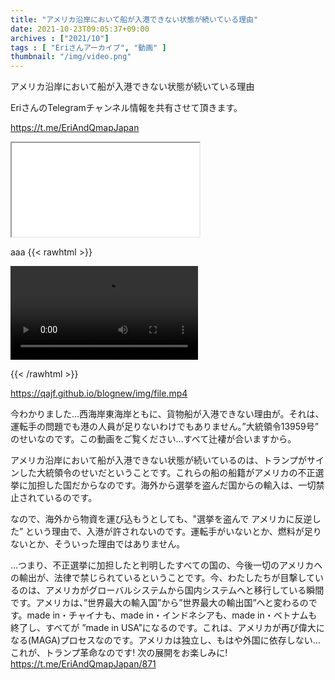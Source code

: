 ```yaml
---
title: "アメリカ沿岸において船が入港できない状態が続いている理由"
date: 2021-10-23T09:05:37+09:00
archives : ["2021/10"]
tags : [ "Eriさんアーカイブ", "動画" ]
thumbnail: "/img/video.png"
---
```


アメリカ沿岸において船が入港できない状態が続いている理由

EriさんのTelegramチャンネル情報を共有させて頂きます。
<!--more-->
https://t.me/EriAndQmapJapan

<iframe width="300px" height="150" name="iframe" src="/blognew/img/file.mp4"></iframe>



aaa
{{< rawhtml >}}

<video width=300px controls autoplay>
    <source src="/blognew/img/file.mp4" type="video/webm">
    Your browser does not support the video tag.  
</video>

{{< /rawhtml >}}

https://qajf.github.io/blognew/img/file.mp4

今わかりました...西海岸東海岸ともに、貨物船が入港できない理由が。それは、運転手の問題でも港の人員が足りないわけでもありません。”大統領令13959号” のせいなのです。この動画をご覧ください…すべて辻褄が合いますから。

アメリカ沿岸において船が入港できない状態が続いているのは、トランプがサインした大統領令のせいだということです。これらの船の船籍がアメリカの不正選挙に加担した国だからなのです。海外から選挙を盗んだ国からの輸入は、一切禁止されているのです。

なので、海外から物資を運び込もうとしても、"選挙を盗んで アメリカに反逆した” という理由で、入港が許されないのです。運転手がいないとか、燃料が足りないとか、そういった理由ではありません。

…つまり、不正選挙に加担したと判明したすべての国の、今後一切のアメリカへの輸出が、法律で禁じられているということです。今、わたしたちが目撃しているのは、アメリカがグローバルシステムから国内システムへと移行している瞬間です。アメリカは、”世界最大の輸入国”から”世界最大の輸出国”へと変わるのです。made in・チャイナも、made in・インドネシアも、made in・ベトナムも終了し、すべてが ”made in USA”になるのです。これは、アメリカが再び偉大になる(MAGA)プロセスなのです。アメリカは独立し、もはや外国に依存しない…これが、トランプ革命なのです!  次の展開をお楽しみに!
https://t.me/EriAndQmapJapan/871
